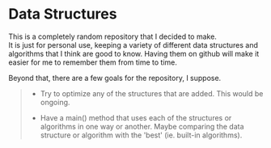 Data Structures
===============

This is a completely random repository that I decided to make.  
It is just for personal use, keeping a variety of different data structures and algorithms that I think are good to know.
Having them on github will make it easier for me to remember them from time to time.  

Beyond that, there are a few goals for the repository, I suppose. 

> + Try to optimize any of the structures that are added.  This would be ongoing.
> 
> + Have a main() method that uses each of the structures or algorithms in one way or another.  Maybe comparing the data structure or algorithm with the 'best' (ie. built-in algorithms).